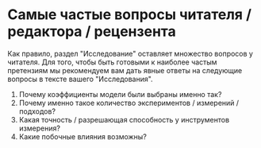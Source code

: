 # Самые частые вопросы читателя / редактора / рецензента



﻿Как правило, раздел "Исследование" оставляет множество вопросов у читателя. Для того, чтобы быть готовыми к наиболее частым претензиям мы рекомендуем вам дать явные ответы на следующие вопросы в тексте вашего "Исследования".

1. Почему коэффициенты модели были выбраны именно так?
2. Почему именно такое количество экспериментов / измерений / подходов?
3. Какая точность / разрешающая способность у инструментов измерения?
4. Какие побочные влияния возможны?

